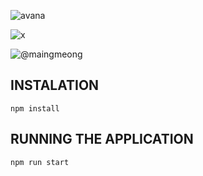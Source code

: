 ![avana](https://i.imgur.com/lm6kYkE.png) 

![x](https://i.imgur.com/SvASy0d.png) 

![@maingmeong](https://i.imgur.com/L1NCQ9l.jpg)

## INSTALATION
```npm install```

## RUNNING THE APPLICATION
```npm run start```

